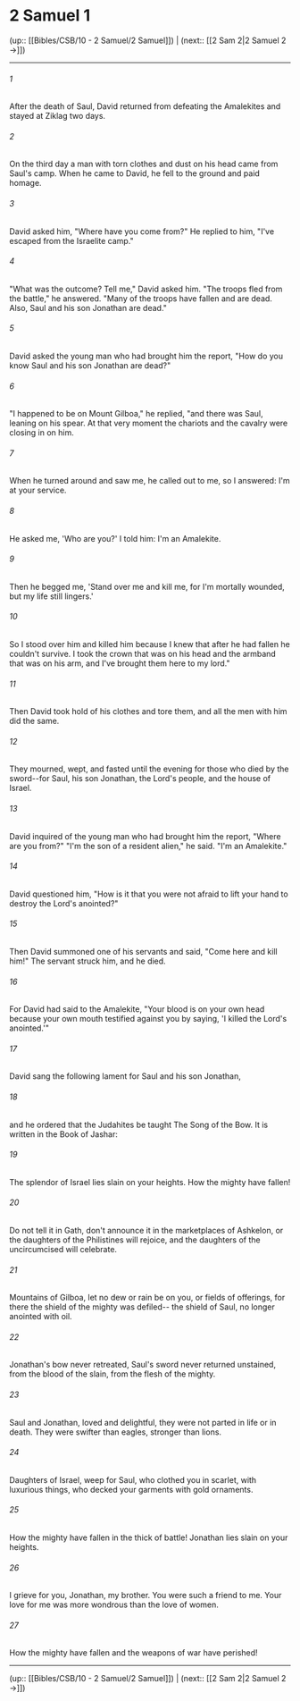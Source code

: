 # 2 Samuel 1

(up:: [[Bibles/CSB/10 - 2 Samuel/2 Samuel]]) | (next:: [[2 Sam 2|2 Samuel 2 →]])

***


###### 1 
After the death of Saul, David returned from defeating the Amalekites and stayed at Ziklag two days. 

###### 2 
On the third day a man with torn clothes and dust on his head came from Saul's camp. When he came to David, he fell to the ground and paid homage. 

###### 3 
David asked him, "Where have you come from?" He replied to him, "I've escaped from the Israelite camp." 

###### 4 
"What was the outcome? Tell me," David asked him. "The troops fled from the battle," he answered. "Many of the troops have fallen and are dead. Also, Saul and his son Jonathan are dead." 

###### 5 
David asked the young man who had brought him the report, "How do you know Saul and his son Jonathan are dead?" 

###### 6 
"I happened to be on Mount Gilboa," he replied, "and there was Saul, leaning on his spear. At that very moment the chariots and the cavalry were closing in on him. 

###### 7 
When he turned around and saw me, he called out to me, so I answered: I'm at your service. 

###### 8 
He asked me, 'Who are you?' I told him: I'm an Amalekite. 

###### 9 
Then he begged me, 'Stand over me and kill me, for I'm mortally wounded, but my life still lingers.' 

###### 10 
So I stood over him and killed him because I knew that after he had fallen he couldn't survive. I took the crown that was on his head and the armband that was on his arm, and I've brought them here to my lord." 

###### 11 
Then David took hold of his clothes and tore them, and all the men with him did the same. 

###### 12 
They mourned, wept, and fasted until the evening for those who died by the sword--for Saul, his son Jonathan, the Lord's people, and the house of Israel. 

###### 13 
David inquired of the young man who had brought him the report, "Where are you from?" "I'm the son of a resident alien," he said. "I'm an Amalekite." 

###### 14 
David questioned him, "How is it that you were not afraid to lift your hand to destroy the Lord's anointed?" 

###### 15 
Then David summoned one of his servants and said, "Come here and kill him!" The servant struck him, and he died. 

###### 16 
For David had said to the Amalekite, "Your blood is on your own head because your own mouth testified against you by saying, 'I killed the Lord's anointed.'" 

###### 17 
David sang the following lament for Saul and his son Jonathan, 

###### 18 
and he ordered that the Judahites be taught The Song of the Bow. It is written in the Book of Jashar: 

###### 19 
The splendor of Israel lies slain on your heights. How the mighty have fallen! 

###### 20 
Do not tell it in Gath, don't announce it in the marketplaces of Ashkelon, or the daughters of the Philistines will rejoice, and the daughters of the uncircumcised will celebrate. 

###### 21 
Mountains of Gilboa, let no dew or rain be on you, or fields of offerings, for there the shield of the mighty was defiled-- the shield of Saul, no longer anointed with oil. 

###### 22 
Jonathan's bow never retreated, Saul's sword never returned unstained, from the blood of the slain, from the flesh of the mighty. 

###### 23 
Saul and Jonathan, loved and delightful, they were not parted in life or in death. They were swifter than eagles, stronger than lions. 

###### 24 
Daughters of Israel, weep for Saul, who clothed you in scarlet, with luxurious things, who decked your garments with gold ornaments. 

###### 25 
How the mighty have fallen in the thick of battle! Jonathan lies slain on your heights. 

###### 26 
I grieve for you, Jonathan, my brother. You were such a friend to me. Your love for me was more wondrous than the love of women. 

###### 27 
How the mighty have fallen and the weapons of war have perished!

***

(up:: [[Bibles/CSB/10 - 2 Samuel/2 Samuel]]) | (next:: [[2 Sam 2|2 Samuel 2 →]])
